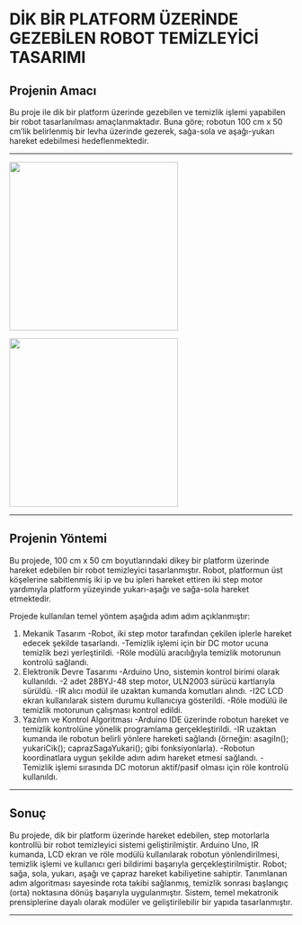 # DİK BİR PLATFORM ÜZERİNDE GEZEBİLEN ROBOT TEMİZLEYİCİ TASARIMI
## Projenin Amacı
Bu proje ile dik bir platform üzerinde gezebilen ve temizlik işlemi yapabilen bir robot tasarlanılması amaçlanmaktadır. Buna göre; robotun 100 cm x 50 cm’lik belirlenmiş bir levha üzerinde gezerek, sağa-sola ve aşağı-yukarı hareket edebilmesi hedeflenmektedir.

---
<p>
  <img src="https://github.com/user-attachments/assets/34e30a85-f39e-43b4-906e-12d4aa554501" width="300"/>
</p>

<p>
  <img src="https://github.com/user-attachments/assets/4304b50c-a6aa-4919-acdc-ea3245515ea8" width="300"/>
</p>

---

## Projenin Yöntemi


Bu projede, 100 cm x 50 cm boyutlarındaki dikey bir platform üzerinde hareket edebilen bir robot temizleyici tasarlanmıştır. Robot, platformun üst köşelerine sabitlenmiş iki ip ve bu ipleri hareket ettiren iki step motor yardımıyla platform yüzeyinde yukarı-aşağı ve sağa-sola hareket etmektedir.

Projede kullanılan temel yöntem aşağıda adım adım açıklanmıştır:
1. Mekanik Tasarım
-Robot, iki step motor tarafından çekilen iplerle hareket edecek şekilde tasarlandı.
-Temizlik işlemi için bir DC motor ucuna temizlik bezi yerleştirildi.
-Röle modülü aracılığıyla temizlik motorunun kontrolü sağlandı.
2. Elektronik Devre Tasarımı
-Arduino Uno, sistemin kontrol birimi olarak kullanıldı.
-2 adet 28BYJ-48 step motor, ULN2003 sürücü kartlarıyla sürüldü.
-IR alıcı modül ile uzaktan kumanda komutları alındı.
-I2C LCD ekran kullanılarak sistem durumu kullanıcıya gösterildi.
-Röle modülü ile temizlik motorunun çalışması kontrol edildi.
3. Yazılım ve Kontrol Algoritması
-Arduino IDE üzerinde robotun hareket ve temizlik kontrolüne yönelik programlama gerçekleştirildi.
-IR uzaktan kumanda ile robotun belirli yönlere hareketi sağlandı (örneğin: asagiIn(); yukariCik(); caprazSagaYukari(); gibi fonksiyonlarla).
-Robotun koordinatlara uygun şekilde adım adım hareket etmesi sağlandı.
-Temizlik işlemi sırasında DC motorun aktif/pasif olması için röle kontrolü kullanıldı.

---

## Sonuç

Bu projede, dik bir platform üzerinde hareket edebilen, step motorlarla kontrollü bir robot temizleyici sistemi geliştirilmiştir. Arduino Uno, IR kumanda, LCD ekran ve röle modülü kullanılarak robotun yönlendirilmesi, temizlik işlemi ve kullanıcı geri bildirimi başarıyla gerçekleştirilmiştir.
Robot; sağa, sola, yukarı, aşağı ve çapraz hareket kabiliyetine sahiptir. Tanımlanan adım algoritması sayesinde rota takibi sağlanmış, temizlik sonrası başlangıç (orta) noktasına dönüş başarıyla uygulanmıştır. Sistem, temel mekatronik prensiplerine dayalı olarak modüler ve geliştirilebilir bir yapıda tasarlanmıştır.

---
